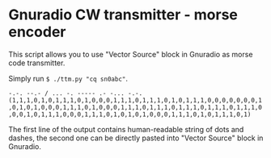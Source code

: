 # Gnuradio CW transmitter - morse encoder

This script allows you to use "Vector Source" block in Gnuradio as morse code transmitter.

Simply run 
`$ ./ttm.py "cq sn0abc"`.

`-.-. --.- / ... -. ----- .- -... -.-.
(1,1,1,0,1,0,1,1,1,0,1,0,0,0,1,1,1,0,1,1,1,0,1,0,1,1,1,0,0,0,0,0,0,0,1,0,1,0,1,0,0,0,1,1,1,0,1,0,0,0,1,1,1,0,1,1,1,0,1,1,1,0,1,1,1,0,1,1,1,0,0,0,1,0,1,1,1,0,0,0,1,1,1,0,1,0,1,0,1,0,0,0,1,1,1,0,1,0,1,1,1,0,1)
`

The first line of the output contains human-readable string of dots and dashes, the second one can be directly pasted into "Vector Source" block in Gnuradio.
